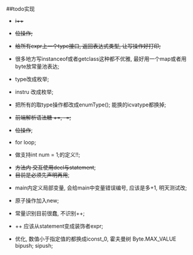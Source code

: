 ##todo实现


- ~~i++~~
- ~~位操作;~~

- ~~给所有expr上一个type接口, 返回表达式类型, 让写操作好打印;~~
- 很多地方写instanceof或者getclass这种都不优雅, 最好用一个map或者用byte放常量池表达;

- type改成枚举;  

- instru 改成枚举;

- 把所有的取type操作都改成enumType();
能换的icvatype都换掉;


- ~~前端解析语法糖 +=, -=;~~
- ~~位操作~~;
- for loop;
- 做支持int num = 1;的定义!!;

+ ~~方法内 交互使用decl与statement~~;
+ ~~目前是必须先声明再用~~;
- main内定义局部变量, 会给main中变量错误编号, 应该是多+1, 明天测试改;

- 原子操作加入new;
- 常量识别目前很蠢, 不识别++;
- ++ 应该从statement变成装饰者expr;  
- 优化, 数值小于指定值的都换成iconst_0, 霍夫曼树 Byte.MAX_VALUE bipush;
  sipush;
